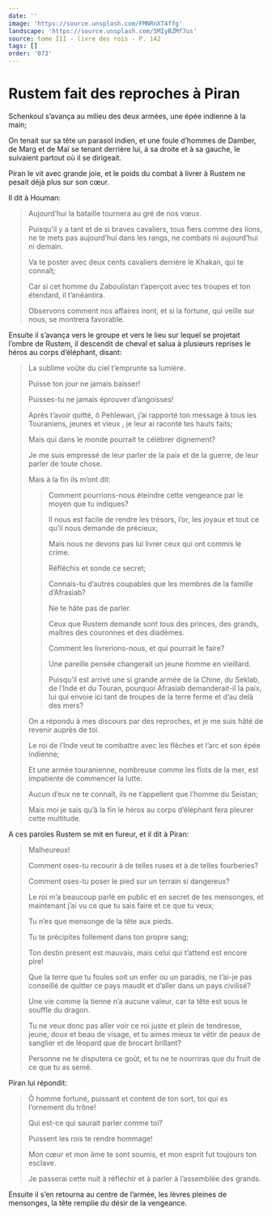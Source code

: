 ```yaml
---
date: ''
image: 'https://source.unsplash.com/FMNRnXT4ffg'
landscape: 'https://source.unsplash.com/5MIyBZMf7us'
source: tome III - livre des rois - P. 142
tags: []
order: '073'
---
```


# Rustem fait des reproches à Piran

Schenkoul s’avança au milieu des deux armées, une épée indienne à la main;

On tenait sur sa tête un parasol indien, et une foule d’hommes de Damber, de Marg et de Maï se tenant derrière lui, à sa droite et à sa gauche, le suivaient partout où il se dirigeait.

Piran le vit avec grande joie, et le poids du combat à livrer à Rustem ne pesait déjà plus sur son cœur.

Il dit à Houman:

> Aujourd’hui la bataille tournera au gré de nos vœux.
>
> Puisqu’il y a tant et de si braves cavaliers, tous fiers comme des lions, ne te mets pas aujourd’hui dans les rangs, ne combats ni aujourd’hui ni demain.
>
> Va te poster avec deux cents cavaliers derrière le Khakan, qui te connaît;
>
> Car si cet homme du Zaboulistan t’aperçoit avec tes troupes et ton étendard, il t’anéantira.
>
> Observons comment nos affaires iront, et si la fortune, qui veille sur nous, se montrera favorable.

Ensuite il s’avança vers le groupe et vers le lieu sur lequel se projetait l’ombre de Rustem, il descendit de cheval et salua à plusieurs reprises le héros au corps d’éléphant, disant:

> La sublime voûte du ciel t’emprunte sa lumière.
>
> Puisse ton jour ne jamais baisser!
>
> Puisses-tu ne jamais éprouver d’angoisses!
>
> Après t’avoir quitté, ô Pehlewan, j’ai rapporté ton message à tous les Touraniens, jeunes et vieux , je leur ai raconté tes hauts faits;
>
> Mais qui dans le monde pourrait te célébrer dignement?
>
> Je me suis empressé de leur parler de la paix et de la guerre, de leur parler de toute chose.
>
> Mais à la fin ils m’ont dit:
>
> > Comment pourrions-nous éteindre cette vengeance par le moyen que tu indiques?
> >
> > Il nous est facile de rendre les trésors, l’or, les joyaux et tout ce qu’il nous demande de précieux;
> >
> > Mais nous ne devons pas lui livrer ceux qui ont commis le crime.
> >
> > Réfléchis et sonde ce secret;
> >
> > Connais-tu d’autres coupables que les membres de la famille d’Afrasiab?
> >
> > Ne te hâte pas de parler.
> >
> > Ceux que Rustem demande sont tous des princes, des grands, maîtres des couronnes et des diadèmes.
> >
> > Comment les livrerions-nous, et qui pourrait le faire?
> >
> > Une pareille pensée changerait un jeune homme en vieillard.
> >
> > Puisqu’il est arrivé une si grande armée de la Chine, du Seklab, de l’Inde et du Touran, pourquoi Afrasiab demanderait-il la paix, lui qui envoie ici tant de troupes de la terre ferme et d’au delà des mers?
>
> On a répondu à mes discours par des reproches, et je me suis hâté de revenir auprès de toi.
>
> Le roi de l’Inde veut te combattre avec les flèches et l’arc et son épée indienne;
>
> Et une armée touranienne, nombreuse comme les flots de la mer, est impatiente de commencer la lutte.
>
> Aucun d’eux ne te connaît, ils ne t’appellent que l’homme du Seistan;
>
> Mais moi je sais qu’à la fin le héros au corps d’éléphant fera pleurer cette multitude.

A ces paroles Rustem se mit en fureur, et il dit à Piran:

> Malheureux!
>
> Comment oses-tu recourir à de telles ruses et à de telles fourberies?
>
> Comment oses-tu poser le pied sur un terrain si dangereux?
>
> Le roi m’a beaucoup parlé en public et en secret de tes mensonges, et maintenant j’ai vu ce que tu sais faire et ce que tu veux;
>
> Tu n’es que mensonge de la tête aux pieds.
>
> Tu te précipites follement dans ton propre sang;
>
> Ton destin présent est mauvais, mais celui qui t’attend est encore pire!
>
> Que la terre que tu foules soit un enfer ou un paradis, ne t’ai-je pas conseillé de quitter ce pays maudit et d’aller dans un pays civilisé?
>
> Une vie comme la tienne n’a aucune valeur, car ta tête est sous le souffle du dragon.
>
> Tu ne veux donc pas aller voir ce roi juste et plein de tendresse, jeune, doux et beau de visage, et tu aimes mieux te vêtir de peaux de sanglier et de léopard que de brocart brillant?
>
> Personne ne te disputera ce goût, et tu ne te nourriras que du fruit de ce que tu as semé.

Piran lui répondit:

> Ô homme fortuné, puissant et content de ton sort, toi qui es l’ornement du trône!
>
> Qui est-ce qui saurait parler comme toi?
>
> Puissent les rois te rendre hommage!
>
> Mon cœur et mon âme te sont soumis, et mon esprit fut toujours ton esclave.
>
> Je passerai cette nuit à réfléchir et à parler à l’assemblée des grands.

Ensuite il s’en retourna au centre de l’armée, les lèvres pleines de mensonges, la tête remplie du désir de la vengeance.
